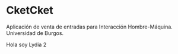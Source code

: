 # CketCket

Aplicación de venta de entradas para Interacción Hombre-Máquina. Universidad de Burgos.

Hola soy Lydia 2
